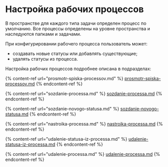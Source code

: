 # Настройка рабочих процессов

В пространстве для каждого типа задачи определен процесс по умолчанию. Все процессы определены на уровне пространства и наследуются папками и задачами.

При конфигурировании рабочего процесса пользователь может:

* создавать новые статусы или добавлять существующие;
* удалять статусы из процесса.

Настройка рабочих процессов подробнее описана в подразделах:

{% content-ref url="prosmotr-spiska-processov.md" %}
[prosmotr-spiska-processov.md](prosmotr-spiska-processov.md)
{% endcontent-ref %}

{% content-ref url="sozdanie-processa.md" %}
[sozdanie-processa.md](sozdanie-processa.md)
{% endcontent-ref %}

{% content-ref url="sozdanie-novogo-statusa.md" %}
[sozdanie-novogo-statusa.md](sozdanie-novogo-statusa.md)
{% endcontent-ref %}

{% content-ref url="nastroika-processa.md" %}
[nastroika-processa.md](nastroika-processa.md)
{% endcontent-ref %}

{% content-ref url="udalenie-statusa-iz-processa.md" %}
[udalenie-statusa-iz-processa.md](udalenie-statusa-iz-processa.md)
{% endcontent-ref %}

{% content-ref url="udalenie-processa.md" %}
[udalenie-processa.md](udalenie-processa.md)
{% endcontent-ref %}



